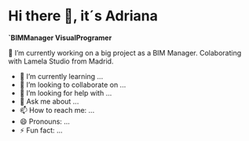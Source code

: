 # Hi there 👋, it´s Adriana


**`BIMManager VisualProgramer** 


🔭 I’m currently working on a big project as a BIM Manager. Colaborating with Lamela Studio from Madrid.
- 🌱 I’m currently learning ...
- 👯 I’m looking to collaborate on ...
- 🤔 I’m looking for help with ...
- 💬 Ask me about ...
- 📫 How to reach me: ...
- 😄 Pronouns: ...
- ⚡ Fun fact: ...

